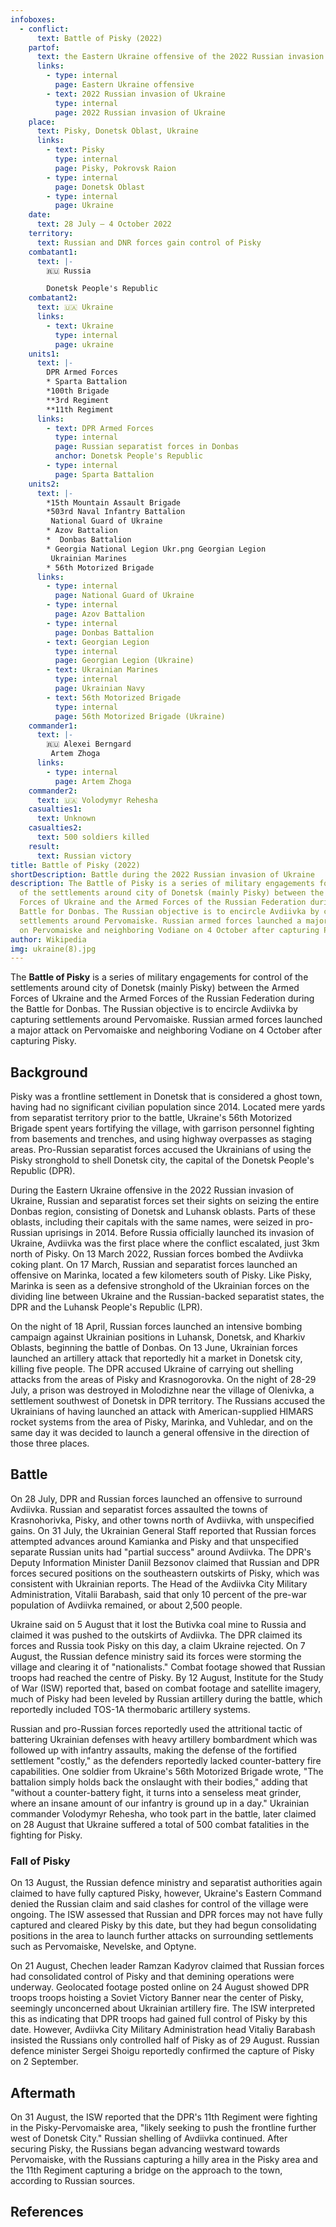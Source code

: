 ```yaml
---
infoboxes:
  - conflict:
      text: Battle of Pisky (2022)
    partof:
      text: the Eastern Ukraine offensive of the 2022 Russian invasion of Ukraine
      links:
        - type: internal
          page: Eastern Ukraine offensive
        - text: 2022 Russian invasion of Ukraine
          type: internal
          page: 2022 Russian invasion of Ukraine
    place:
      text: Pisky, Donetsk Oblast, Ukraine
      links:
        - text: Pisky
          type: internal
          page: Pisky, Pokrovsk Raion
        - type: internal
          page: Donetsk Oblast
        - type: internal
          page: Ukraine
    date:
      text: 28 July – 4 October 2022
    territory:
      text: Russian and DNR forces gain control of Pisky
    combatant1:
      text: |-
        🇷🇺 Russia

        Donetsk People's Republic
    combatant2:
      text: 🇺🇦 Ukraine
      links:
        - text: Ukraine
          type: internal
          page: ukraine
    units1:
      text: |-
        DPR Armed Forces
        * Sparta Battalion
        *100th Brigade
        **3rd Regiment
        **11th Regiment
      links:
        - text: DPR Armed Forces
          type: internal
          page: Russian separatist forces in Donbas
          anchor: Donetsk People's Republic
        - type: internal
          page: Sparta Battalion
    units2:
      text: |-
        *15th Mountain Assault Brigade
        *503rd Naval Infantry Battalion 
         National Guard of Ukraine
        * Azov Battalion
        *  Donbas Battalion
        * Georgia National Legion Ukr.png Georgian Legion
         Ukrainian Marines
        * 56th Motorized Brigade
      links:
        - type: internal
          page: National Guard of Ukraine
        - type: internal
          page: Azov Battalion
        - type: internal
          page: Donbas Battalion
        - text: Georgian Legion
          type: internal
          page: Georgian Legion (Ukraine)
        - text: Ukrainian Marines
          type: internal
          page: Ukrainian Navy
        - text: 56th Motorized Brigade
          type: internal
          page: 56th Motorized Brigade (Ukraine)
    commander1:
      text: |-
        🇷🇺 Alexei Berngard
         Artem Zhoga
      links:
        - type: internal
          page: Artem Zhoga
    commander2:
      text: 🇺🇦 Volodymyr Rehesha
    casualties1:
      text: Unknown
    casualties2:
      text: 500 soldiers killed
    result:
      text: Russian victory
title: Battle of Pisky (2022)
shortDescription: Battle during the 2022 Russian invasion of Ukraine
description: The Battle of Pisky is a series of military engagements for control
  of the settlements around city of Donetsk (mainly Pisky) between the Armed
  Forces of Ukraine and the Armed Forces of the Russian Federation during the
  Battle for Donbas. The Russian objective is to encircle Avdiivka by capturing
  settlements around Pervomaiske. Russian armed forces launched a major attack
  on Pervomaiske and neighboring Vodiane on 4 October after capturing Pisky.
author: Wikipedia
img: ukraine(8).jpg
---
```

        
The **Battle of Pisky** is a series of military engagements for control of the settlements around city of Donetsk (mainly Pisky) between the Armed Forces of Ukraine and the Armed Forces of the Russian Federation during the Battle for Donbas. The Russian objective is to encircle Avdiivka by capturing settlements around Pervomaiske. Russian armed forces launched a major attack on Pervomaiske and neighboring Vodiane on 4 October after capturing Pisky.

## Background
Pisky was a frontline settlement in Donetsk that is considered a ghost town, having had no significant civilian population since 2014. Located mere yards from separatist territory prior to the battle, Ukraine's 56th Motorized Brigade spent years fortifying the village, with garrison personnel fighting from basements and trenches, and using highway overpasses as staging areas. Pro-Russian separatist forces accused the Ukrainians of using the Pisky stronghold to shell Donetsk city, the capital of the Donetsk People's Republic (DPR).

During the Eastern Ukraine offensive in the 2022 Russian invasion of Ukraine, Russian and separatist forces set their sights on seizing the entire Donbas region, consisting of Donetsk and Luhansk oblasts. Parts of these oblasts, including their capitals with the same names, were seized in pro-Russian uprisings in 2014. Before Russia officially launched its invasion of Ukraine, Avdiivka was the first place where the conflict escalated, just 3km north of Pisky. On 13 March 2022, Russian forces bombed the Avdiivka coking plant. On 17 March, Russian and separatist forces launched an offensive on Marinka, located a few kilometers south of Pisky. Like Pisky, Marinka is seen as a defensive stronghold of the Ukrainian forces on the dividing line between Ukraine and the Russian-backed separatist states, the DPR and the Luhansk People's Republic (LPR).

On the night of 18 April, Russian forces launched an intensive bombing campaign against Ukrainian positions in Luhansk, Donetsk, and Kharkiv Oblasts, beginning the battle of Donbas. On 13 June, Ukrainian forces launched an artillery attack that reportedly hit a market in Donetsk city, killing five people. The DPR accused Ukraine of carrying out shelling attacks from the areas of Pisky and Krasnogorovka. On the night of 28-29 July, a prison was destroyed in Molodizhne near the village of Olenivka, a settlement southwest of Donetsk in DPR territory. The Russians accused the Ukrainians of having launched an attack with American-supplied HIMARS rocket systems from the area of ​​Pisky, Marinka, and Vuhledar, and on the same day it was decided to launch a general offensive in the direction of those three places.

## Battle
On 28 July, DPR and Russian forces launched an offensive to surround Avdiivka. Russian and separatist forces assaulted the towns of Krasnohorivka, Pisky, and other towns north of Avdiivka, with unspecified gains. On 31 July, the Ukrainian General Staff reported that Russian forces attempted advances around Kamianka and Pisky and that unspecified separate Russian units had "partial success" around Avdiivka. The DPR's Deputy Information Minister Daniil Bezsonov claimed that Russian and DPR forces secured positions on the southeastern outskirts of Pisky, which was consistent with Ukrainian reports. The Head of the Avdiivka City Military Administration, Vitalii Barabash, said that only 10 percent of the pre-war population of Avdiivka remained, or about 2,500 people.

Ukraine said on 5 August that it lost the Butivka coal mine to Russia and claimed it was pushed to the outskirts of Avdiivka. The DPR claimed its forces and Russia took Pisky on this day, a claim Ukraine rejected. On 7 August, the Russian defence ministry said its forces were storming the village and clearing it of "nationalists." Combat footage showed that Russian troops had reached the centre of Pisky. By 12 August, Institute for the Study of War (ISW) reported that, based on combat footage and satellite imagery, much of Pisky had been leveled by Russian artillery during the battle, which reportedly included TOS-1A thermobaric artillery systems.

Russian and pro-Russian forces reportedly used the attritional tactic of battering Ukrainian defenses with heavy artillery bombardment which was followed up with infantry assaults, making the defense of the fortified settlement "costly," as the defenders reportedly lacked counter-battery fire capabilities. One soldier from Ukraine's 56th Motorized Brigade wrote, "The battalion simply holds back the onslaught with their bodies," adding that "without a counter-battery fight, it turns into a senseless meat grinder, where an insane amount of our infantry is ground up in a day." Ukrainian commander Volodymyr Rehesha, who took part in the battle, later claimed on 28 August that Ukraine suffered a total of 500 combat fatalities in the fighting for Pisky.

### Fall of Pisky
On 13 August, the Russian defence ministry and separatist authorities again claimed to have fully captured Pisky, however, Ukraine's Eastern Command denied the Russian claim and said clashes for control of the village were ongoing. The ISW assessed that Russian and DPR forces may not have fully captured and cleared Pisky by this date, but they had begun consolidating positions in the area to launch further attacks on surrounding settlements such as Pervomaiske, Nevelske, and Optyne.

On 21 August, Chechen leader Ramzan Kadyrov claimed that Russian forces had consolidated control of Pisky and that demining operations were underway. Geolocated footage posted online on 24 August showed DPR troops troops hoisting a Soviet Victory Banner near the center of Pisky, seemingly unconcerned about Ukrainian artillery fire. The ISW interpreted this as indicating that DPR troops had gained full control of Pisky by this date. However, Avdiivka City Military Administration head Vitaliy Barabash insisted the Russians only controlled half of Pisky as of 29 August. Russian defence minister Sergei Shoigu reportedly confirmed the capture of Pisky on 2 September.

## Aftermath
On 31 August, the ISW reported that the DPR's 11th Regiment were fighting in the Pisky-Pervomaiske area, "likely seeking to push the frontline further west of Donetsk City." Russian shelling of Avdiivka continued. After securing Pisky, the Russians began advancing westward towards Pervomaiske, with the Russians capturing a hilly area in the Pisky area and the 11th Regiment capturing a bridge on the approach to the town, according to Russian sources.

## References
